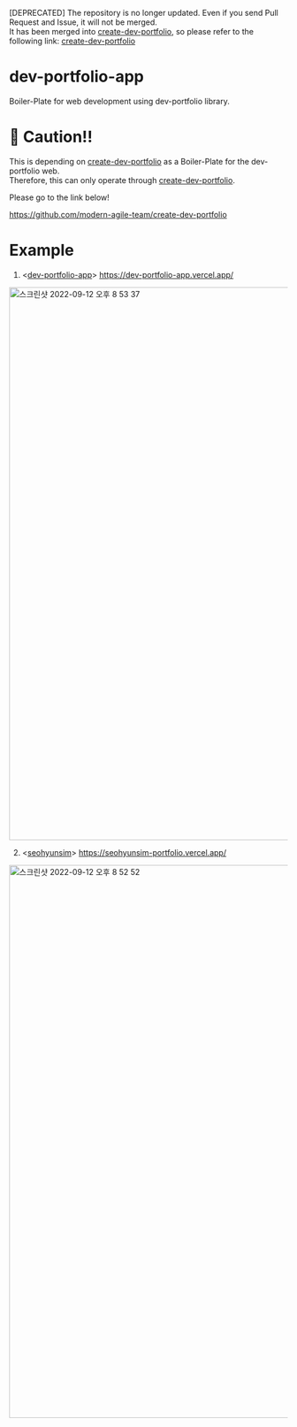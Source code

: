 [DEPRECATED] The  repository is no longer updated. Even if you send Pull Request and Issue, it will not be merged.  
It has been merged into [create-dev-portfolio](https://github.com/modern-agile-team/create-dev-portfolio), so please refer to the following link: [create-dev-portfolio](https://github.com/modern-agile-team/create-dev-portfolio)

# dev-portfolio-app
Boiler-Plate for web development using dev-portfolio library.

# 🚨 Caution!!
This is depending on [create-dev-portfolio](https://github.com/modern-agile-team/create-dev-portfolio) as a Boiler-Plate for the dev-portfolio web.  
Therefore, this can only operate through [create-dev-portfolio](https://github.com/modern-agile-team/create-dev-portfolio).  

Please go to the link below!

https://github.com/modern-agile-team/create-dev-portfolio


# Example
1. <[dev-portfolio-app](https://github.com/modern-agile-team/dev-portfolio-app)> https://dev-portfolio-app.vercel.app/
<img width="1000" alt="스크린샷 2022-09-12 오후 8 53 37" src="https://user-images.githubusercontent.com/56839474/189646788-5c28a9f6-ab65-4471-83e7-04bf2cf8368f.png">

<br>

2. <[seohyunsim](https://github.com/seohyunsim/seohyunsim-portfolio)> https://seohyunsim-portfolio.vercel.app/
<img width="1000" alt="스크린샷 2022-09-12 오후 8 52 52" src="https://user-images.githubusercontent.com/56839474/189646646-7faf4842-e881-42bc-bcb9-422975adac95.png">
